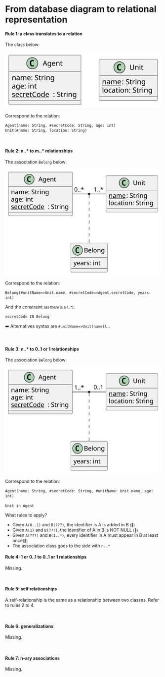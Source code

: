 # From database diagram to relational representation

<div class="row row-cols-md-2"><div>

#### Rule 1: a class translates to a relation

The class below:

<div class="text-center">

![_uml/rule1.pu](_uml/rule1.svg)
</div>

Correspond to the relation:

```php!
Agent(name: String, #secretCode: String, age: int)
Unit(#name: String, location: String)
```

<br>

#### Rule 2: n..* to m..* relationships

The association `Belong` below:

<div class="text-center">

![_uml/rule2.pu](_uml/rule2.svg)
</div>

Correspond to the relation:

```php!
Belong(#unitName=>Unit.name, #secretCode=>Agent.secretCode, years: int)
```

And the constraint <small>(as there is a 1..*)</small>:

```php!
secretCode IN Belong
```

➡️ Alternatives syntax are `#unitName=>Unit(name)`/...

<br>

#### Rule 3: n..* to 0..1 or 1 relationships

The association `Belong` below:

<div class="text-center">

![_uml/rule3.pu](_uml/rule3.svg)
</div>

Correspond to the relation:

```php!
Agent(name: String, #secretCode: String, #unitName: Unit.name, age: int)

Unit in Agent
```

What rules to apply?

* Given `A(0..1)` and `B(???)`, the identifier is A is added in B <small>(🔄️)</small>
* Given `A(1)` and `B(???)`, the identifier of A in B is NOT NULL <small>(🔄️)</small>
* Given `A(???)` and `B(1..*)`, every identifier in A must appear in B at least once<small>(🔄️)</small>
* The association class goes to the side with `n..*`

</div><div>

#### Rule 4: 1 or 0..1 to 0..1 or 1 relationships

Missing.

<br>

#### Rule 5: self relationships

A self-relationship is the same as a relationship between two classes. Refer to rules 2 to 4.

<br>

#### Rule 6: generalizations

Missing.

<br>

#### Rule 7: n-ary associations

Missing.
</div></div>